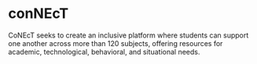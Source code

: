# conNEcT
CoNEcT seeks to create an inclusive platform where students can support one another across more than 120 subjects, offering resources for academic, technological, behavioral, and situational needs. 
